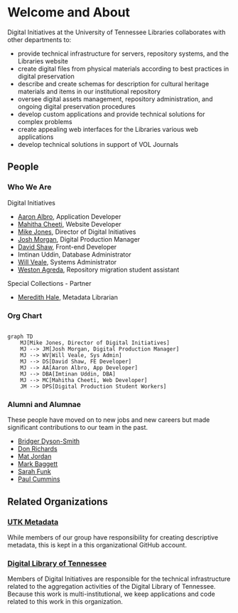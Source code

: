 # Welcome and About

Digital Initiatives at the University of Tennessee Libraries collaborates with other departments to:

* provide technical infrastructure for servers, repository systems, and the Libraries website
* create digital files from physical materials according to best practices in digital preservation
* describe and create schemas for description for cultural heritage materials and items in our institutional repository
* oversee digital assets management, repository administration, and ongoing digital preservation procedures
* develop custom applications and provide technical solutions for complex problems
* create appealing web interfaces for the Libraries various web applications
* develop technical solutions in support of VOL Journals

## People

### Who We Are

Digital Initiatives
* [Aaron Albro](https://github.com/di-aaron), Application Developer
* [Mahitha Cheeti](https://github.com/m-cheeti), Website Developer
* [Mike Jones](https://github.com/mkaljns), Director of Digital Initiatives
* [Josh Morgan](https://github.com/kidon0011), Digital Production Manager
* [David Shaw](https://github.com/dshaw11), Front-end Developer
* Imtinan Uddin, Database Administrator
* [Will Veale](https://github.com/tedfa), Systems Administrator
* [Weston Agreda](https://github.com/Weston49), Repository migration student assistant

Special Collections - Partner
* [Meredith Hale](https://github.com/mlhale7), Metadata Librarian

### Org Chart

```mermaid

graph TD
    MJ[Mike Jones, Director of Digital Initiatives] 
    MJ --> JM[Josh Morgan, Digital Production Manager]
    MJ --> WV[Will Veale, Sys Admin]
    MJ --> DS[David Shaw, FE Developer]
    MJ --> AA[Aaron Albro, App Developer]
    MJ --> DBA[Imtinan Uddin, DBA]
    MJ --> MC[Mahitha Cheeti, Web Developer]
    JM --> DPS[Digital Production Student Workers]
```

### Alumni and Alumnae

These people have moved on to new jobs and new careers but made significant contributions to our team in the past.

* [Bridger Dyson-Smith](https://github.com/canofbees)
* [Don Richards](https://github.com/DonRichards)
* [Mat Jordan](https://github.com/mathewjordan/)
* [Mark Baggett](https://github.com/markpbaggett)
* [Sarah Funk](https://github.com/sfunk3)
* [Paul Cummins](https://github.com/pc37utn)

## Related Organizations

### [UTK Metadata](https://github.com/UTKcataloging/)

While members of our group have responsibility for creating descriptive metadata, this is kept in a this organizational
GitHub account.

### [Digital Library of Tennessee](https://github.com/DigitalLibraryofTennessee/)

Members of Digital Initiatives are responsible for the technical infrastructure related to the aggregation activities of
the Digital Library of Tennessee.  Because this work is multi-institutional, we keep applications and code related to 
this work in this organization.
